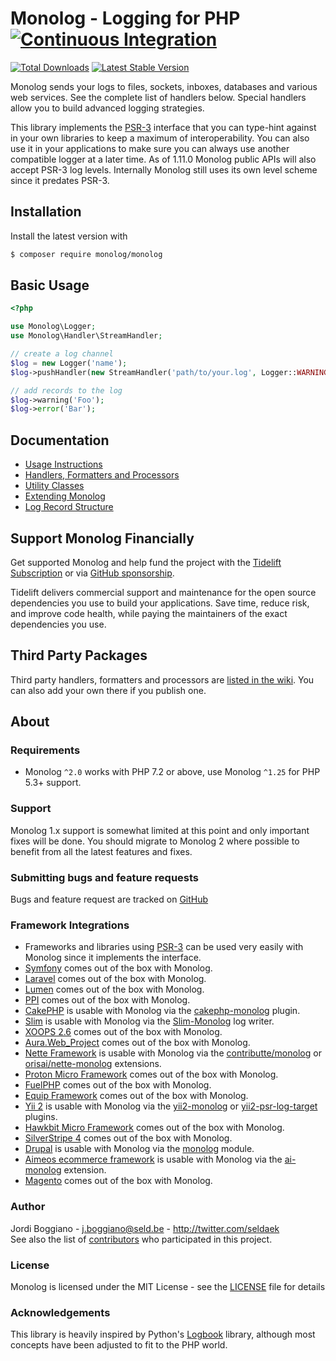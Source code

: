 # Monolog - Logging for PHP [![Continuous Integration](https://github.com/Seldaek/monolog/workflows/Continuous%20Integration/badge.svg?branch=main)](https://github.com/Seldaek/monolog/actions)

[![Total Downloads](https://img.shields.io/packagist/dt/monolog/monolog.svg)](https://packagist.org/packages/monolog/monolog)
[![Latest Stable Version](https://img.shields.io/packagist/v/monolog/monolog.svg)](https://packagist.org/packages/monolog/monolog)

Monolog sends your logs to files, sockets, inboxes, databases and various web services. See the complete list of handlers below. Special handlers allow you to build advanced logging strategies.

This library implements the [PSR-3](https://github.com/php-fig/fig-standards/blob/master/accepted/PSR-3-logger-interface.md) interface that you can type-hint against in your own libraries to keep a maximum of interoperability. You can also use it in your
applications to make sure you can always use another compatible logger at a later time. As of 1.11.0 Monolog public APIs will also accept PSR-3 log levels. Internally Monolog still uses its own level scheme since it predates PSR-3.

## Installation

Install the latest version with

```bash
$ composer require monolog/monolog
```

## Basic Usage

```php
<?php

use Monolog\Logger;
use Monolog\Handler\StreamHandler;

// create a log channel
$log = new Logger('name');
$log->pushHandler(new StreamHandler('path/to/your.log', Logger::WARNING));

// add records to the log
$log->warning('Foo');
$log->error('Bar');
```

## Documentation

- [Usage Instructions](doc/01-usage.md)
- [Handlers, Formatters and Processors](doc/02-handlers-formatters-processors.md)
- [Utility Classes](doc/03-utilities.md)
- [Extending Monolog](doc/04-extending.md)
- [Log Record Structure](doc/message-structure.md)

## Support Monolog Financially

Get supported Monolog and help fund the project with the [Tidelift Subscription](https://tidelift.com/subscription/pkg/packagist-monolog-monolog?utm_source=packagist-monolog-monolog&utm_medium=referral&utm_campaign=enterprise) or via
[GitHub sponsorship](https://github.com/sponsors/Seldaek).

Tidelift delivers commercial support and maintenance for the open source dependencies you use to build your applications. Save time, reduce risk, and improve code health, while paying the maintainers of the exact dependencies you use.

## Third Party Packages

Third party handlers, formatters and processors are [listed in the wiki](https://github.com/Seldaek/monolog/wiki/Third-Party-Packages). You can also add your own there if you publish one.

## About

### Requirements

- Monolog `^2.0` works with PHP 7.2 or above, use Monolog `^1.25` for PHP 5.3+ support.

### Support

Monolog 1.x support is somewhat limited at this point and only important fixes will be done. You should migrate to Monolog 2 where possible to benefit from all the latest features and fixes.

### Submitting bugs and feature requests

Bugs and feature request are tracked on [GitHub](https://github.com/Seldaek/monolog/issues)

### Framework Integrations

- Frameworks and libraries using [PSR-3](https://github.com/php-fig/fig-standards/blob/master/accepted/PSR-3-logger-interface.md) can be used very easily with Monolog since it implements the interface.
- [Symfony](http://symfony.com) comes out of the box with Monolog.
- [Laravel](http://laravel.com/) comes out of the box with Monolog.
- [Lumen](http://lumen.laravel.com/) comes out of the box with Monolog.
- [PPI](https://github.com/ppi/framework) comes out of the box with Monolog.
- [CakePHP](http://cakephp.org/) is usable with Monolog via the [cakephp-monolog](https://github.com/jadb/cakephp-monolog) plugin.
- [Slim](http://www.slimframework.com/) is usable with Monolog via the [Slim-Monolog](https://github.com/Flynsarmy/Slim-Monolog) log writer.
- [XOOPS 2.6](http://xoops.org/) comes out of the box with Monolog.
- [Aura.Web_Project](https://github.com/auraphp/Aura.Web_Project) comes out of the box with Monolog.
- [Nette Framework](http://nette.org/en/) is usable with Monolog via the [contributte/monolog](https://github.com/contributte/monolog) or [orisai/nette-monolog](https://github.com/orisai/nette-monolog) extensions.
- [Proton Micro Framework](https://github.com/alexbilbie/Proton) comes out of the box with Monolog.
- [FuelPHP](http://fuelphp.com/) comes out of the box with Monolog.
- [Equip Framework](https://github.com/equip/framework) comes out of the box with Monolog.
- [Yii 2](http://www.yiiframework.com/) is usable with Monolog via the [yii2-monolog](https://github.com/merorafael/yii2-monolog) or [yii2-psr-log-target](https://github.com/samdark/yii2-psr-log-target) plugins.
- [Hawkbit Micro Framework](https://github.com/HawkBitPhp/hawkbit) comes out of the box with Monolog.
- [SilverStripe 4](https://www.silverstripe.org/) comes out of the box with Monolog.
- [Drupal](https://www.drupal.org/) is usable with Monolog via the [monolog](https://www.drupal.org/project/monolog) module.
- [Aimeos ecommerce framework](https://aimeos.org/) is usable with Monolog via the [ai-monolog](https://github.com/aimeos/ai-monolog) extension.
- [Magento](https://magento.com/) comes out of the box with Monolog.

### Author

Jordi Boggiano - <j.boggiano@seld.be> - <http://twitter.com/seldaek><br /> See also the list of [contributors](https://github.com/Seldaek/monolog/contributors) who participated in this project.

### License

Monolog is licensed under the MIT License - see the [LICENSE](LICENSE) file for details

### Acknowledgements

This library is heavily inspired by Python's [Logbook](https://logbook.readthedocs.io/en/stable/) library, although most concepts have been adjusted to fit to the PHP world.

